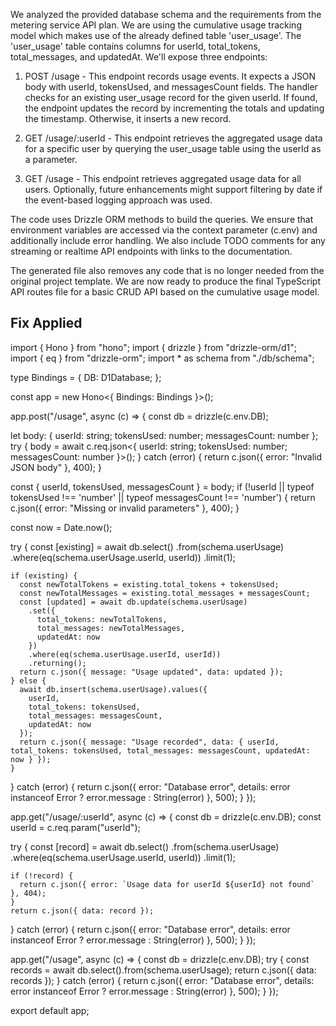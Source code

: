 We analyzed the provided database schema and the requirements from the metering service API plan. We are using the cumulative usage tracking model which makes use of the already defined table 'user_usage'. The 'user_usage' table contains columns for userId, total_tokens, total_messages, and updatedAt. We'll expose three endpoints: 

1. POST /usage - This endpoint records usage events. It expects a JSON body with userId, tokensUsed, and messagesCount fields. The handler checks for an existing user_usage record for the given userId. If found, the endpoint updates the record by incrementing the totals and updating the timestamp. Otherwise, it inserts a new record.

2. GET /usage/:userId - This endpoint retrieves the aggregated usage data for a specific user by querying the user_usage table using the userId as a parameter.

3. GET /usage - This endpoint retrieves aggregated usage data for all users. Optionally, future enhancements might support filtering by date if the event-based logging approach was used.

The code uses Drizzle ORM methods to build the queries. We ensure that environment variables are accessed via the context parameter (c.env) and additionally include error handling. We also include TODO comments for any streaming or realtime API endpoints with links to the documentation.

The generated file also removes any code that is no longer needed from the original project template. We are now ready to produce the final TypeScript API routes file for a basic CRUD API based on the cumulative usage model.

## Fix Applied

import { Hono } from "hono";
import { drizzle } from "drizzle-orm/d1";
import { eq } from "drizzle-orm";
import * as schema from "./db/schema";

type Bindings = {
  DB: D1Database;
};

const app = new Hono<{ Bindings: Bindings }>();

app.post("/usage", async (c) => {
  const db = drizzle(c.env.DB);

  let body: { userId: string; tokensUsed: number; messagesCount: number };
  try {
    body = await c.req.json<{ userId: string; tokensUsed: number; messagesCount: number }>();
  } catch (error) {
    return c.json({ error: "Invalid JSON body" }, 400);
  }

  const { userId, tokensUsed, messagesCount } = body;
  if (!userId || typeof tokensUsed !== 'number' || typeof messagesCount !== 'number') {
    return c.json({ error: "Missing or invalid parameters" }, 400);
  }

  const now = Date.now();

  try {
    const [existing] = await db.select()
      .from(schema.userUsage)
      .where(eq(schema.userUsage.userId, userId))
      .limit(1);

    if (existing) {
      const newTotalTokens = existing.total_tokens + tokensUsed;
      const newTotalMessages = existing.total_messages + messagesCount;
      const [updated] = await db.update(schema.userUsage)
        .set({
          total_tokens: newTotalTokens,
          total_messages: newTotalMessages,
          updatedAt: now
        })
        .where(eq(schema.userUsage.userId, userId))
        .returning();
      return c.json({ message: "Usage updated", data: updated });
    } else {
      await db.insert(schema.userUsage).values({
        userId,
        total_tokens: tokensUsed,
        total_messages: messagesCount,
        updatedAt: now
      });
      return c.json({ message: "Usage recorded", data: { userId, total_tokens: tokensUsed, total_messages: messagesCount, updatedAt: now } });
    }
  } catch (error) {
    return c.json({
      error: "Database error",
      details: error instanceof Error ? error.message : String(error)
    }, 500);
  }
});

app.get("/usage/:userId", async (c) => {
  const db = drizzle(c.env.DB);
  const userId = c.req.param("userId");

  try {
    const [record] = await db.select()
      .from(schema.userUsage)
      .where(eq(schema.userUsage.userId, userId))
      .limit(1);

    if (!record) {
      return c.json({ error: `Usage data for userId ${userId} not found` }, 404);
    }
    return c.json({ data: record });
  } catch (error) {
    return c.json({
      error: "Database error",
      details: error instanceof Error ? error.message : String(error)
    }, 500);
  }
});

app.get("/usage", async (c) => {
  const db = drizzle(c.env.DB);
  try {
    const records = await db.select().from(schema.userUsage);
    return c.json({ data: records });
  } catch (error) {
    return c.json({
      error: "Database error",
      details: error instanceof Error ? error.message : String(error)
    }, 500);
  }
});

export default app;